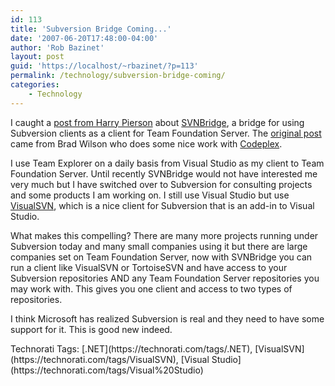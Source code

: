 ```yaml
---
id: 113
title: 'Subversion Bridge Coming...'
date: '2007-06-20T17:48:00-04:00'
author: 'Rob Bazinet'
layout: post
guid: 'https://localhost/~rbazinet/?p=113'
permalink: /technology/subversion-bridge-coming/
categories:
    - Technology
---
```


I caught a [post from Harry Pierson](https://devhawk.net/CommentView.aspx?title=MorningCoffee92&date=2007-06-20) about [SVNBridge](https://www.codeplex.com/SvnBridge), a bridge for using Subversion clients as a client for Team Foundation Server. The [original post](https://www.agileprogrammer.com/dotnetguy/archive/2007/06/19/22906.aspx) came from Brad Wilson who does some nice work with [Codeplex](https://www.codeplex.com/).

I use Team Explorer on a daily basis from Visual Studio as my client to Team Foundation Server. Until recently SVNBridge would not have interested me very much but I have switched over to Subversion for consulting projects and some products I am working on. I still use Visual Studio but use [VisualSVN](https://www.visualsvn.com/), which is a nice client for Subversion that is an add-in to Visual Studio.

What makes this compelling? There are many more projects running under Subversion today and many small companies using it but there are large companies set on Team Foundation Server, now with SVNBridge you can run a client like VisualSVN or TortoiseSVN and have access to your Subversion repositories AND any Team Foundation Server repositories you may work with. This gives you one client and access to two types of repositories.

I think Microsoft has realized Subversion is real and they need to have some support for it. This is good new indeed.

<div class="wlWriterSmartContent" style="display:inline;margin:0;padding:0;">Technorati Tags: [.NET](https://technorati.com/tags/.NET), [VisualSVN](https://technorati.com/tags/VisualSVN), [Visual Studio](https://technorati.com/tags/Visual%20Studio)</div>